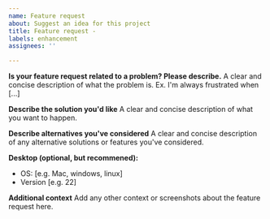 ```yaml
---
name: Feature request
about: Suggest an idea for this project
title: Feature request -
labels: enhancement
assignees: ''

---
```


**Is your feature request related to a problem? Please describe.**
A clear and concise description of what the problem is. Ex. I'm always frustrated when [...]

**Describe the solution you'd like**
A clear and concise description of what you want to happen.

**Describe alternatives you've considered**
A clear and concise description of any alternative solutions or features you've considered.

**Desktop (optional, but recommened):**
 - OS: [e.g. Mac, windows, linux]
 - Version [e.g. 22]

**Additional context**
Add any other context or screenshots about the feature request here.
